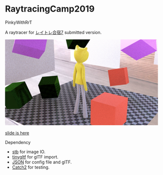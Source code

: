# RaytracingCamp2019

PinkyWithRrT

A raytracer for [レイトレ合宿7](https://sites.google.com/site/raytracingcamp7/) submitted version.

![result image](etc/output.png)

[slide is here](etc/slide/slide.pdf)

Dependency
* [stb](https://github.com/nothings/stb/) for image IO.
* [tinygltf](https://github.com/syoyo/tinygltf) for glTF import.
* [JSON](https://github.com/nlohmann/json) for config file and glTF.
* [Catch2](https://github.com/catchorg/catch2/) for testing.
